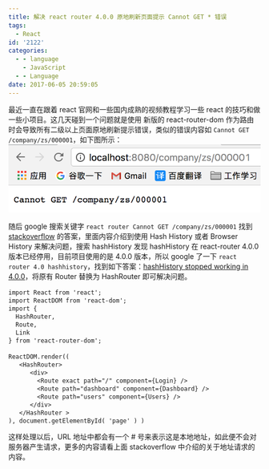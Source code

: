 ```yaml
---
title: 解决 react router 4.0.0 原地刷新页面提示 Cannot GET * 错误
tags:
  - React
id: '2122'
categories:
  - - language
    - JavaScript
  - - Language
date: 2017-06-05 20:59:05
---
```


最近一直在跟着 react 官网和一些国内成熟的视频教程学习一些 react 的技巧和做一些小项目。这几天碰到一个问题就是使用 新版的 react-router-dom 作为路由时会导致所有二级以上页面原地刷新提示错误，类似的错误内容如 `Cannot GET /company/zs/000001`，如下图所示： [![](/images/2017/06/屏幕快照-2017-06-05-20.57.30.png)](/images/2017/06/屏幕快照-2017-06-05-20.57.30.png)
<!-- more -->
随后 google 搜索关键字 `react router Cannot GET /company/zs/000001` 找到 [stackoverflow](https://stackoverflow.com/questions/27928372/react-router-urls-dont-work-when-refreshing-or-writting-manually) 的答案，里面内容介绍到使用 Hash History 或者 Browser History 来解决问题，搜索 hashHistory 发现 hashHistory 在 react-router 4.0.0 版本已经停用，目前项目使用的是 4.0.0 版本，所以 google 了一下 `react router 4.0 hashhistory`，找到如下答案：[hashHistory stopped working in 4.0.0](https://github.com/ReactTraining/react-router/issues/4752)，将原有 Router 替换为 HashRouter 即可解决问题。

```
import React from 'react';
import ReactDOM from 'react-dom';
import {
  HashRouter,
  Route,
  Link
} from 'react-router-dom';

ReactDOM.render((
   <HashRouter>
      <div>
        <Route exact path="/" component={Login} />
        <Route path="dashboard" component={Dashboard} />
        <Route path="users" component={Users} />
      </div>
   </HashRouter >
), document.getElementById( 'page' ) )
```

这样处理以后，URL 地址中都会有一个 # 号来表示这是本地地址，如此便不会对服务器产生请求，更多的内容请看上面 stackoverflow 中介绍的关于地址请求的内容。